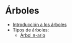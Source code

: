 # Árboles
- [Introducción a los árboles](./intro_arboles.md)
- Tipos de árboles:
    - [Árbol n-ario](./arbol_n-ario.md)